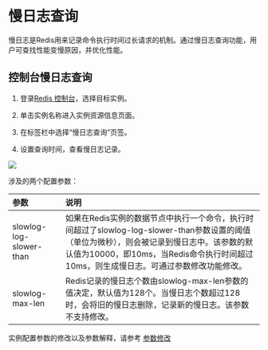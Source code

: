 # 慢日志查询

慢日志是Redis用来记录命令执行时间过长请求的机制。通过慢日志查询功能，用户可查找性能变慢原因，并优化性能。

## 控制台慢日志查询

1.	登录[Redis 控制台](https://redis-console.jdcloud.com/redis)，选择目标实例。

2.	单击实例名称进入实例资源信息页面。

3.	在标签栏中选择“慢日志查询”页签。

4.	设置查询时间，查看慢日志记录。


![](../../../../../../image/Redis/SlowLog-1.png)


涉及的两个配置参数：

|  参数   |   说明     | 
|  :---   |   :---     |
|  slowlog-log-slower-than   | 如果在Redis实例的数据节点中执行一个命令，执行时间超过了slowlog-log-slower-than参数设置的阈值（单位为微秒），则会被记录到慢日志中。该参数的默认值为10000，即10ms，当Redis命令执行时间超过10ms，则生成慢日志。可通过参数修改功能修改。   | 
|  slowlog-max-len   | Redis记录的慢日志个数由slowlog-max-len参数的值决定，默认值为128个。当慢日志个数超过128时，会将旧的慢日志删除，记录新的慢日志。该参数不支持修改。   | 

实例配置参数的修改以及参数解释，请参考 [参数修改](../Instance-Management/Modify-Instancename.md)


